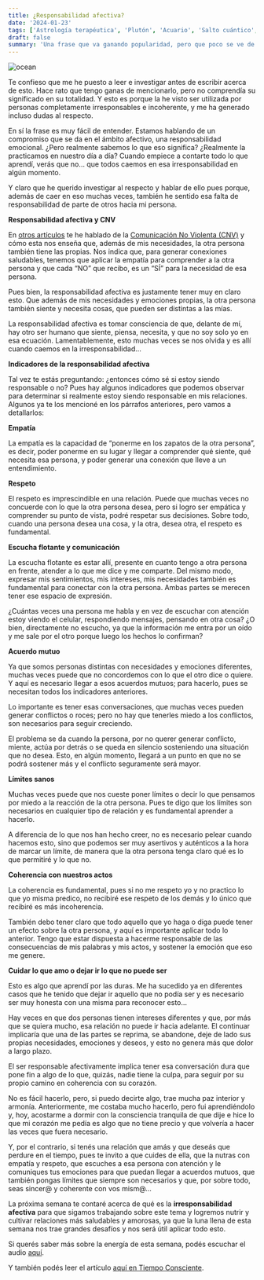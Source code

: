 ```yaml
---
title: ¿Responsabilidad afectiva?
date: '2024-01-23'
tags: ['Astrología terapéutica', 'Plutón', 'Acuario', 'Salto cuántico', 'Transformación']
draft: false
summary: 'Una frase que va ganando popularidad, pero que poco se ve de hecho'
---
```


<Image alt="ocean" src="/static/images/Blog/Tiempo-consciente/responsabilidad.jpg" width={800} height={500} />

Te confieso que me he puesto a leer e investigar antes de escribir acerca de esto. Hace rato que tengo ganas de mencionarlo, pero no comprendía su significado en su totalidad. Y esto es porque la he visto ser utilizada por personas completamente irresponsables e incoherente, y me ha generado incluso dudas al respecto.

En sí la frase es muy fácil de entender. Estamos hablando de un compromiso que se da en el ámbito afectivo, una responsabilidad emocional. ¿Pero realmente sabemos lo que eso significa? ¿Realmente la practicamos en nuestro día a día? Cuando empiece a contarte todo lo que aprendí, verás que no… que todos caemos en esa irresponsabilidad en algún momento.

Y claro que he querido investigar al respecto y hablar de ello pues porque, además de caer en eso muchas veces, también he sentido esa falta de responsabilidad de parte de otros hacia mi persona.

**Responsabilidad afectiva y CNV**

En [otros artículos](https://tiempoconsciente.com/alquimia-espiritual/ya-sientes-la-energia-libriana/) te he hablado de la [Comunicación No Violenta (CNV)](https://www.instagram.com/stories/highlights/17871617540826561/) y cómo esta nos enseña que, además de mis necesidades, la otra persona también tiene las propias. Nos indica que, para generar conexiones saludables, tenemos que aplicar la empatía para comprender a la otra persona y que cada “NO” que recibo, es un “SÍ” para la necesidad de esa persona.

Pues bien, la responsabilidad afectiva es justamente tener muy en claro esto. Que además de mis necesidades y emociones propias, la otra persona también siente y necesita cosas, que pueden ser distintas a las mías.

La responsabilidad afectiva es tomar consciencia de que, delante de mí, hay otro ser humano que siente, piensa, necesita, y que no soy solo yo en esa ecuación. Lamentablemente, esto muchas veces se nos olvida y es allí cuando caemos en la irresponsabilidad…

**Indicadores de la responsabilidad afectiva**

Tal vez te estás preguntando: ¿entonces cómo sé si estoy siendo responsable o no? Pues hay algunos indicadores que podemos observar para determinar si realmente estoy siendo responsable en mis relaciones. Algunos ya te los mencioné en los párrafos anteriores, pero vamos a detallarlos:

**Empatía**

La empatía es la capacidad de “ponerme en los zapatos de la otra persona”, es decir, poder ponerme en su lugar y llegar a comprender qué siente, qué necesita esa persona, y poder generar una conexión que lleve a un entendimiento.

**Respeto**

El respeto es imprescindible en una relación. Puede que muchas veces no concuerde con lo que la otra persona desea, pero si logro ser empática y comprender su punto de vista, podré respetar sus decisiones. Sobre todo, cuando una persona desea una cosa, y la otra, desea otra, el respeto es fundamental.

**Escucha flotante y comunicación**

La escucha flotante es estar allí, presente en cuanto tengo a otra persona en frente, atender a lo que me dice y me comparte. Del mismo modo, expresar mis sentimientos, mis intereses, mis necesidades también es fundamental para conectar con la otra persona. Ambas partes se merecen tener ese espacio de expresión.

¿Cuántas veces una persona me habla y en vez de escuchar con atención estoy viendo el celular, respondiendo mensajes, pensando en otra cosa? ¿O bien, directamente no escucho, ya que la información me entra por un oído y me sale por el otro porque luego los hechos lo confirman?

**Acuerdo mutuo**

Ya que somos personas distintas con necesidades y emociones diferentes, muchas veces puede que no concordemos con lo que el otro dice o quiere. Y aquí es necesario llegar a esos acuerdos mutuos; para hacerlo, pues se necesitan todos los indicadores anteriores.

Lo importante es tener esas conversaciones, que muchas veces pueden generar conflictos o roces; pero no hay que tenerles miedo a los conflictos, son necesarios para seguir creciendo.

El problema se da cuando la persona, por no querer generar conflicto, miente, actúa por detrás o se queda en silencio sosteniendo una situación que no desea. Esto, en algún momento, llegará a un punto en que no se podrá sostener más y el conflicto seguramente será mayor.

**Límites sanos**

Muchas veces puede que nos cueste poner límites o decir lo que pensamos por miedo a la reacción de la otra persona. Pues te digo que los límites son necesarios en cualquier tipo de relación y es fundamental aprender a hacerlo.

A diferencia de lo que nos han hecho creer, no es necesario pelear cuando hacemos esto, sino que podemos ser muy asertivos y auténticos a la hora de marcar un límite, de manera que la otra persona tenga claro qué es lo que permitiré y lo que no.

**Coherencia con nuestros actos**

La coherencia es fundamental, pues si no me respeto yo y no practico lo que yo misma predico, no recibiré ese respeto de los demás y lo único que recibiré es más incoherencia.

También debo tener claro que todo aquello que yo haga o diga puede tener un efecto sobre la otra persona, y aquí es importante aplicar todo lo anterior. Tengo que estar dispuesta a hacerme responsable de las consecuencias de mis palabras y mis actos, y sostener la emoción que eso me genere.

**Cuidar lo que amo o dejar ir lo que no puede ser**

Esto es algo que aprendí por las duras. Me ha sucedido ya en diferentes casos que he tenido que dejar ir aquello que no podía ser y es necesario ser muy honesta con una misma para reconocer esto…

Hay veces en que dos personas tienen intereses diferentes y que, por más que se quiera mucho, esa relación no puede ir hacia adelante. El continuar implicaría que una de las partes se reprima, se abandone, deje de lado sus propias necesidades, emociones y deseos, y esto no genera más que dolor a largo plazo.

El ser responsable afectivamente implica tener esa conversación dura que pone fin a algo de lo que, quizás, nadie tiene la culpa, para seguir por su propio camino en coherencia con su corazón.

No es fácil hacerlo, pero, si puedo decirte algo, trae mucha paz interior y armonía. Anteriormente, me costaba mucho hacerlo, pero fui aprendiéndolo y, hoy, acostarme a dormir con la consciencia tranquila de que dije e hice lo que mi corazón me pedía es algo que no tiene precio y que volvería a hacer las veces que fuera necesario.

Y, por el contrario, si tenés una relación que amás y que deseás que perdure en el tiempo, pues te invito a que cuides de ella, que la nutras con empatía y respeto, que escuches a esa persona con atención y le comuniques tus emociones para que puedan llegar a acuerdos mutuos, que también pongas límites que siempre son necesarios y que, por sobre todo, seas sincer@ y coherente con vos mism@…

La próxima semana te contaré acerca de qué es la **irresponsabilidad afectiva** para que sigamos trabajando sobre este tema y logremos nutrir y cultivar relaciones más saludables y amorosas, ya que la luna llena de esta semana nos trae grandes desafíos y nos será útil aplicar todo esto.

Si querés saber más sobre la energía de esta semana, podés escuchar el audio [aquí](https://t.me/+FAsF6NBDMnU5NDQ8).

Y también podés leer el artículo [aquí en Tiempo Consciente](https://tiempoconsciente.com/alquimia-espiritual/responsabilidad-afectiva/).
